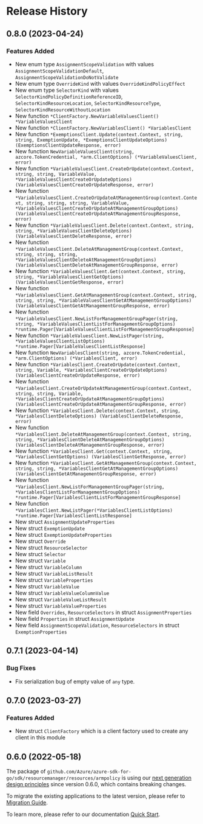 # Release History

## 0.8.0 (2023-04-24)
### Features Added

- New enum type `AssignmentScopeValidation` with values `AssignmentScopeValidationDefault`, `AssignmentScopeValidationDoNotValidate`
- New enum type `OverrideKind` with values `OverrideKindPolicyEffect`
- New enum type `SelectorKind` with values `SelectorKindPolicyDefinitionReferenceID`, `SelectorKindResourceLocation`, `SelectorKindResourceType`, `SelectorKindResourceWithoutLocation`
- New function `*ClientFactory.NewVariableValuesClient() *VariableValuesClient`
- New function `*ClientFactory.NewVariablesClient() *VariablesClient`
- New function `*ExemptionsClient.Update(context.Context, string, string, ExemptionUpdate, *ExemptionsClientUpdateOptions) (ExemptionsClientUpdateResponse, error)`
- New function `NewVariableValuesClient(string, azcore.TokenCredential, *arm.ClientOptions) (*VariableValuesClient, error)`
- New function `*VariableValuesClient.CreateOrUpdate(context.Context, string, string, VariableValue, *VariableValuesClientCreateOrUpdateOptions) (VariableValuesClientCreateOrUpdateResponse, error)`
- New function `*VariableValuesClient.CreateOrUpdateAtManagementGroup(context.Context, string, string, string, VariableValue, *VariableValuesClientCreateOrUpdateAtManagementGroupOptions) (VariableValuesClientCreateOrUpdateAtManagementGroupResponse, error)`
- New function `*VariableValuesClient.Delete(context.Context, string, string, *VariableValuesClientDeleteOptions) (VariableValuesClientDeleteResponse, error)`
- New function `*VariableValuesClient.DeleteAtManagementGroup(context.Context, string, string, string, *VariableValuesClientDeleteAtManagementGroupOptions) (VariableValuesClientDeleteAtManagementGroupResponse, error)`
- New function `*VariableValuesClient.Get(context.Context, string, string, *VariableValuesClientGetOptions) (VariableValuesClientGetResponse, error)`
- New function `*VariableValuesClient.GetAtManagementGroup(context.Context, string, string, string, *VariableValuesClientGetAtManagementGroupOptions) (VariableValuesClientGetAtManagementGroupResponse, error)`
- New function `*VariableValuesClient.NewListForManagementGroupPager(string, string, *VariableValuesClientListForManagementGroupOptions) *runtime.Pager[VariableValuesClientListForManagementGroupResponse]`
- New function `*VariableValuesClient.NewListPager(string, *VariableValuesClientListOptions) *runtime.Pager[VariableValuesClientListResponse]`
- New function `NewVariablesClient(string, azcore.TokenCredential, *arm.ClientOptions) (*VariablesClient, error)`
- New function `*VariablesClient.CreateOrUpdate(context.Context, string, Variable, *VariablesClientCreateOrUpdateOptions) (VariablesClientCreateOrUpdateResponse, error)`
- New function `*VariablesClient.CreateOrUpdateAtManagementGroup(context.Context, string, string, Variable, *VariablesClientCreateOrUpdateAtManagementGroupOptions) (VariablesClientCreateOrUpdateAtManagementGroupResponse, error)`
- New function `*VariablesClient.Delete(context.Context, string, *VariablesClientDeleteOptions) (VariablesClientDeleteResponse, error)`
- New function `*VariablesClient.DeleteAtManagementGroup(context.Context, string, string, *VariablesClientDeleteAtManagementGroupOptions) (VariablesClientDeleteAtManagementGroupResponse, error)`
- New function `*VariablesClient.Get(context.Context, string, *VariablesClientGetOptions) (VariablesClientGetResponse, error)`
- New function `*VariablesClient.GetAtManagementGroup(context.Context, string, string, *VariablesClientGetAtManagementGroupOptions) (VariablesClientGetAtManagementGroupResponse, error)`
- New function `*VariablesClient.NewListForManagementGroupPager(string, *VariablesClientListForManagementGroupOptions) *runtime.Pager[VariablesClientListForManagementGroupResponse]`
- New function `*VariablesClient.NewListPager(*VariablesClientListOptions) *runtime.Pager[VariablesClientListResponse]`
- New struct `AssignmentUpdateProperties`
- New struct `ExemptionUpdate`
- New struct `ExemptionUpdateProperties`
- New struct `Override`
- New struct `ResourceSelector`
- New struct `Selector`
- New struct `Variable`
- New struct `VariableColumn`
- New struct `VariableListResult`
- New struct `VariableProperties`
- New struct `VariableValue`
- New struct `VariableValueColumnValue`
- New struct `VariableValueListResult`
- New struct `VariableValueProperties`
- New field `Overrides`, `ResourceSelectors` in struct `AssignmentProperties`
- New field `Properties` in struct `AssignmentUpdate`
- New field `AssignmentScopeValidation`, `ResourceSelectors` in struct `ExemptionProperties`


## 0.7.1 (2023-04-14)
### Bug Fixes

- Fix serialization bug of empty value of `any` type.


## 0.7.0 (2023-03-27)
### Features Added

- New struct `ClientFactory` which is a client factory used to create any client in this module


## 0.6.0 (2022-05-18)

The package of `github.com/Azure/azure-sdk-for-go/sdk/resourcemanager/resources/armpolicy` is using our [next generation design principles](https://azure.github.io/azure-sdk/general_introduction.html) since version 0.6.0, which contains breaking changes.

To migrate the existing applications to the latest version, please refer to [Migration Guide](https://aka.ms/azsdk/go/mgmt/migration).

To learn more, please refer to our documentation [Quick Start](https://aka.ms/azsdk/go/mgmt).
